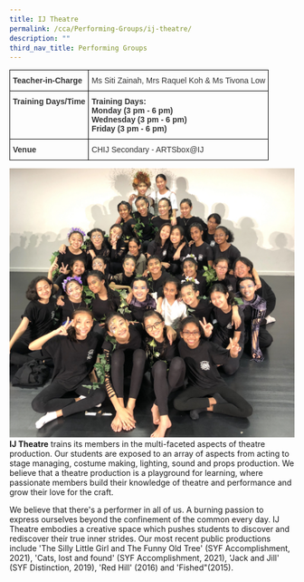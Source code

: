 ```yaml
---
title: IJ Theatre
permalink: /cca/Performing-Groups/ij-theatre/
description: ""
third_nav_title: Performing Groups
---
```

<style type="text/css">
.tg  {border-collapse:collapse;border-spacing:0;}
.tg td{border-color:black;border-style:solid;border-width:1px;font-family:Arial, sans-serif;font-size:14px;
  overflow:hidden;padding:10px 5px;word-break:normal;}
.tg th{border-color:black;border-style:solid;border-width:1px;font-family:Arial, sans-serif;font-size:14px;
  font-weight:normal;overflow:hidden;padding:10px 5px;word-break:normal;}
.tg .tg-pvk6{color:#333;text-align:left;vertical-align:middle}
.tg .tg-osjb{color:#333;font-weight:bold;text-align:left;vertical-align:top}
</style>
<table class="tg">
<thead>
  <tr>
    <th class="tg-osjb">Teacher-in-Charge</th>
    <th class="tg-pvk6"><span style="color:inherit;background-color:transparent">Ms Siti Zainah, Mrs Raquel Koh &amp; Ms Tivona Low </span><br></th>
  </tr>
</thead>
<tbody>
  <tr>
    <td class="tg-osjb">Training Days/Time<br></td>
    <td class="tg-osjb">Training Days:<br>Monday (3 pm - 6 pm) <br>Wednesday (3 pm - 6 pm) <br>Friday (3 pm - 6 pm) </td>
  </tr>
  <tr>
    <td class="tg-osjb">Venue</td>
    <td class="tg-pvk6"><span style="color:inherit;background-color:transparent">CHIJ Secondary - ARTSbox@IJ</span></td>
  </tr>
</tbody>
</table>

![](/images/IJ%20Theatre%203.jpg)
**IJ Theatre** trains its members in the multi-faceted aspects of theatre production. Our students are exposed to an array of aspects from acting to stage managing, costume making, lighting, sound and props production. We believe that a theatre production is a playground for learning, where passionate members build their knowledge of theatre and performance and grow their love for the craft.

  

We believe that there's a performer in all of us. A burning passion to express ourselves beyond the confinement of the common every day. IJ Theatre embodies a creative space which pushes students to discover and rediscover their true inner strides. Our most recent public productions include 'The Silly Little Girl and The Funny Old Tree' (SYF Accomplishment, 2021), 'Cats, lost and found' (SYF Accomplishment, 2021), 'Jack and Jill' (SYF Distinction, 2019), 'Red Hill' (2016) and 'Fished"(2015).